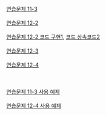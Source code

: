 [연습문제 11-3][homework1]<br><br>
[연습문제 12-2][homework2]<br><br>
[연습문제 12-2 코드 구현1][homework2-1], [코드 상속코드2][homework2-2] <br><br>
[연습문제 12-3][homework3]<br><br>
[연습문제 12-4][homework4]<br><br>
<br><br>
[연습문제 11-3 사용 예제][example1]<br><br>
[연습문제 12-4 사용 예제][example2]<br><br>


[homework1]: https://github.com/RyuCSY/DartStudy/blob/15d861985fab0a2ce2e41b632b90f9327166a8ef/lib/12_05/inheritance/slime.dart#L28-L43
[homework2]: https://github.com/RyuCSY/DartStudy/blob/master/lib/12_05/abstract_class_interface/12-2.png
[homework2-1]: https://github.com/RyuCSY/DartStudy/blob/master/lib/12_05/abstract_class_interface/assets/asset.dart
[homework2-2]: https://github.com/RyuCSY/DartStudy/blob/15d861985fab0a2ce2e41b632b90f9327166a8ef/lib/12_05/abstract_class_interface/assets/tangible_asset.dart
[homework3]: https://github.com/RyuCSY/DartStudy/blob/master/lib/12_05/thing.dart
[homework4]: https://github.com/RyuCSY/DartStudy/blob/master/lib/12_05/abstract_class_interface/assets/tangible_asset.dart
[example1]: https://github.com/RyuCSY/DartStudy/blob/cdfbc5b0dcc41d2f7397d46ee73a994909cba523/lib/12_05/inheritance/slime.dart#L45-L56
[example2]: https://github.com/RyuCSY/DartStudy/blob/master/lib/12_05/abstract_class_interface/test_code_main.dart

